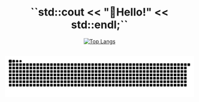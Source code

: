 <h1 align="center">``std::cout << "👋Hello!" << std::endl;`` </h1> 

<div align="center">
  
[![Top Langs](https://github-readme-stats.vercel.app/api/top-langs/?username=ImQQiaoO&layout=compact)](https://github.com/ImQQiaoO/github-readme-stats)

</div>

<!--![ImQQiaoO's GitHub stats](https://github-readme-stats.vercel.app/api?username=ImQQiaoO&include_all_commits=true,&count_private=true,&hide=stars,&theme=swift)-->
<br>
<!--
<p align="center">
<img align="center" src="https://github-readme-stats.vercel.app/api?username=ImQQiaoO&include_all_commits=true,&count_private=true,&hide=stars,&theme=swift" />
</p>  
-->
<!-- <img align="right" src="./images/github_doll.gif" /> -->


<div align="center">
  <img src="https://raw.githubusercontent.com/ImQQiaoO/ImQQiaoO/output/github-contribution-grid-snake.svg" alt="Your Image">
</div>

<br>




<!--
**ImQQiaoO/ImQQiaoO** is a ✨ _special_ ✨ repository because its `README.md` (this file) appears on your GitHub profile.

Here are some ideas to get you started:

- 🔭 I’m currently working on ...
- 🌱 I’m currently learning ...
- 👯 I’m looking to collaborate on ...
- 🤔 I’m looking for help with ...
- 💬 Ask me about ...
- 📫 How to reach me: ...
- 😄 Pronouns: ...
- ⚡ Fun fact: ...
-->

